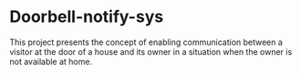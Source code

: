 # Doorbell-notify-sys
This project presents the concept of enabling communication between a visitor at the door of a house and its owner in a situation when the owner is not available at home.
